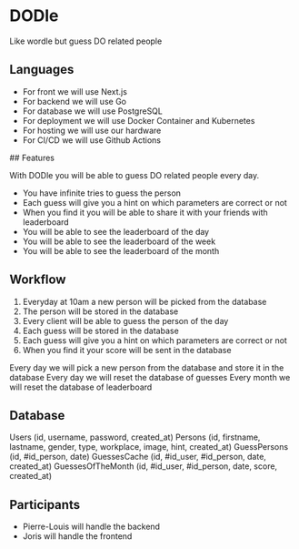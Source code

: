 # DODle
Like wordle but guess DO related people

## Languages

- For front we will use Next.js
- For backend we will use Go
- For database we will use PostgreSQL
- For deployment we will use Docker Container and Kubernetes
- For hosting we will use our hardware
- For CI/CD we will use Github Actions

## Features

With DODle you will be able to guess DO related people every day.
- You have infinite tries to guess the person
- Each guess will give you a hint on which parameters are correct or not
- When you find it you will be able to share it with your friends with leaderboard
- You will be able to see the leaderboard of the day
- You will be able to see the leaderboard of the week
- You will be able to see the leaderboard of the month

## Workflow

1. Everyday at 10am a new person will be picked from the database
2. The person will be stored in the database
3. Every client will be able to guess the person of the day
4. Each guess will be stored in the database
5. Each guess will give you a hint on which parameters are correct or not
6. When you find it your score will be sent in the database

Every day we will pick a new person from the database and store it in the database
Every day we will reset the database of guesses
Every month we will reset the database of leaderboard

## Database

Users (id, username, password, created_at)
Persons (id, firstname, lastname, gender, type, workplace, image, hint, created_at)
GuessPersons (id, #id_person, date)
GuessesCache (id, #id_user, #id_person, date, created_at)
GuessesOfTheMonth (id, #id_user, #id_person, date, score, created_at)

## Participants

- Pierre-Louis will handle the backend
- Joris will handle the frontend